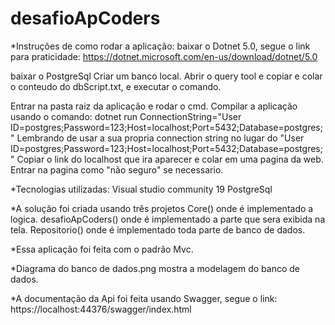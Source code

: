 # desafioApCoders

*Instruções de como rodar a aplicação:
baixar o Dotnet 5.0, segue o link para praticidade: https://dotnet.microsoft.com/en-us/download/dotnet/5.0

baixar o PostgreSql
 Criar um banco local.
 Abrir o query tool e copiar e colar o conteudo do dbScript.txt, e executar o comando.

Entrar na pasta raiz da aplicação e rodar o cmd.
 Compilar a aplicação usando o comando: dotnet run ConnectionString="User ID=postgres;Password=123;Host=localhost;Port=5432;Database=postgres;"
 Lembrando de usar a sua propria connection string no lugar do "User ID=postgres;Password=123;Host=localhost;Port=5432;Database=postgres;"
 Copiar o link do localhost que ira aparecer e colar em uma pagina da web.
 Entrar na pagina como "não seguro" se necessario.

*Tecnologias utilizadas:
 Visual studio community 19
 PostgreSql
 
 *A solução foi criada usando três projetos
  Core() onde é implementado a logica.
  desafioApCoders() onde é implementado a parte que sera exibida na tela.
  Repositorio() onde é implementado toda parte de banco de dados.
  
*Essa aplicação foi feita com o padrão Mvc.

*Diagrama do banco de dados.png mostra a modelagem do banco de dados.

*A documentação da Api foi feita usando Swagger, segue o link: https://localhost:44376/swagger/index.html
